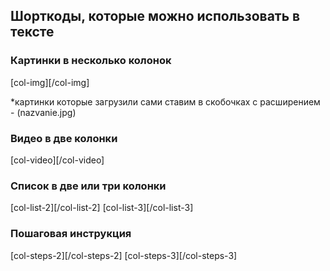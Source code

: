 ## Шорткоды, которые можно использовать в тексте

### Картинки в несколько колонок

[col-img][/col-img]

\*картинки которые загрузили сами ставим в скобочках с расширением - (nazvanie.jpg)

### Видео в две колонки

[col-video][/col-video]

### Список в две или три колонки

[col-list-2][/col-list-2]
[col-list-3][/col-list-3]

### Пошаговая инструкция

[col-steps-2][/col-steps-2]
[col-steps-3][/col-steps-3]
